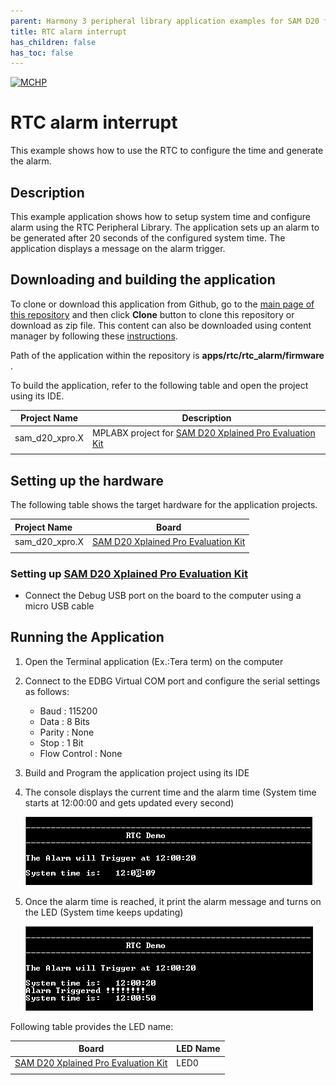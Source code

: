 ```yaml
---
parent: Harmony 3 peripheral library application examples for SAM D20 family
title: RTC alarm interrupt 
has_children: false
has_toc: false
---
```


[![MCHP](https://www.microchip.com/ResourcePackages/Microchip/assets/dist/images/logo.png)](https://www.microchip.com)

# RTC alarm interrupt

This example shows how to use the RTC to configure the time and generate the alarm.

## Description

This example application shows how to setup system time and configure alarm using the RTC Peripheral Library. The application sets up an alarm to be generated after 20 seconds of the configured system time. The application displays a message on the alarm trigger.

## Downloading and building the application

To clone or download this application from Github, go to the [main page of this repository](https://github.com/Microchip-MPLAB-Harmony/csp_apps_sam_d20) and then click **Clone** button to clone this repository or download as zip file.
This content can also be downloaded using content manager by following these [instructions](https://github.com/Microchip-MPLAB-Harmony/contentmanager/wiki).

Path of the application within the repository is **apps/rtc/rtc_alarm/firmware** .

To build the application, refer to the following table and open the project using its IDE.

| Project Name      | Description                                    |
| ----------------- | ---------------------------------------------- |
| sam_d20_xpro.X | MPLABX project for [SAM D20 Xplained Pro Evaluation Kit](https://www.microchip.com/developmenttools/ProductDetails/ATSAMD20-XPRO) |
|||

## Setting up the hardware

The following table shows the target hardware for the application projects.

| Project Name| Board|
|:---------|:---------:|
| sam_d20_xpro.X | [SAM D20 Xplained Pro Evaluation Kit](https://www.microchip.com/developmenttools/ProductDetails/ATSAMD20-XPRO)
|||

### Setting up [SAM D20 Xplained Pro Evaluation Kit](https://www.microchip.com/developmenttools/ProductDetails/ATSAMD20-XPRO)

- Connect the Debug USB port on the board to the computer using a micro USB cable

## Running the Application

1. Open the Terminal application (Ex.:Tera term) on the computer
2. Connect to the EDBG Virtual COM port and configure the serial settings as follows:
    - Baud : 115200
    - Data : 8 Bits
    - Parity : None
    - Stop : 1 Bit
    - Flow Control : None
3. Build and Program the application project using its IDE
4. The console displays the current time and the alarm time (System time starts at 12:00:00 and gets updated every second)

    ![output](images/output_rtc_alarm_1.png)

5. Once the alarm time is reached, it print the alarm message and turns on the LED (System time keeps updating)

    ![output](images/output_rtc_alarm_2.png)

Following table provides the LED name:

| Board      | LED Name |
| ---------- | ---------------- |
| [SAM D20 Xplained Pro Evaluation Kit](https://www.microchip.com/developmenttools/ProductDetails/ATSAMD20-XPRO) | LED0 |
|||
